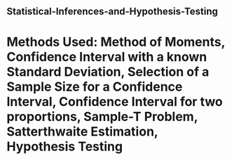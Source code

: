 ## Statistical-Inferences-and-Hypothesis-Testing
# Methods Used: Method of Moments, Confidence Interval with a known Standard Deviation, Selection of a Sample Size for a Confidence Interval, Confidence Interval for two proportions, Sample-T Problem, Satterthwaite Estimation, Hypothesis Testing
